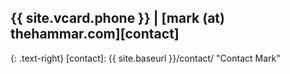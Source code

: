 ## {{ site.vcard.phone }} | [mark (at) thehammar.com][contact]  
{: .text-right}
[contact]: {{ site.baseurl }}/contact/ "Contact Mark"  
